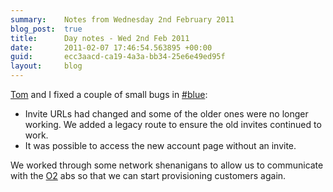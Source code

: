 ```yaml
---
summary:    Notes from Wednesday 2nd February 2011
blog_post:  true
title:      Day notes - Wed 2nd Feb 2011
date:       2011-02-07 17:46:54.563895 +00:00
guid:       ecc3aacd-ca19-4a3a-bb34-25e6e49ed95f
layout:     blog
---
```

[Tom](http://tomafro.net/) and I fixed a couple of small bugs in [#blue](https://hashblue.com/):

* Invite URLs had changed and some of the older ones were no longer working.  We added a legacy route to ensure the old invites continued to work.
* It was possible to access the new account page without an invite.

We worked through some network shenanigans to allow us to communicate with the [O2](http://www.o2.co.uk/) abs so that we can start provisioning customers again.
